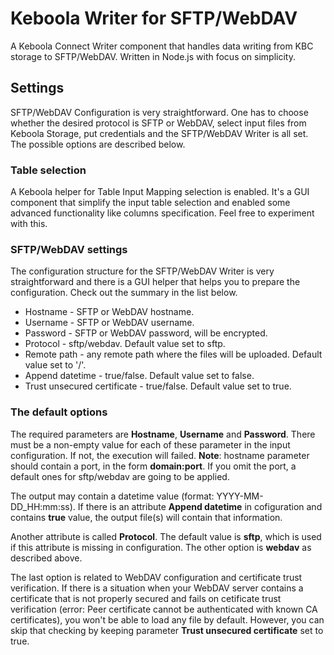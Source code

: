 # Keboola Writer for SFTP/WebDAV

A Keboola Connect Writer component that handles data writing from KBC storage to SFTP/WebDAV. Written in Node.js with focus on simplicity.

## Settings

SFTP/WebDAV Configuration is very straightforward. One has to choose whether the desired protocol is SFTP or WebDAV, select input files from Keboola Storage, put credentials and the SFTP/WebDAV Writer is all set. The possible options are described below.

### Table selection

A Keboola helper for Table Input Mapping selection is enabled. It's a GUI component that simplify the input table selection and enabled some advanced functionality like columns specification. Feel free to experiment with this.

### SFTP/WebDAV settings

The configuration structure for the SFTP/WebDAV Writer is very straightforward and there is a GUI helper that helps you to prepare the configuration. Check out the summary in the list below.

* Hostname - SFTP or WebDAV hostname.
* Username - SFTP or WebDAV username.
* Password - SFTP or WebDAV password, will be encrypted.
* Protocol - sftp/webdav. Default value set to sftp.
* Remote path - any remote path where the files will be uploaded. Default value set to '/'.
* Append datetime - true/false. Default value set to false.
* Trust unsecured certificate - true/false. Default value set to true.

### The default options

The required parameters are **Hostname**, **Username** and **Password**. There must be a non-empty value for each of these parameter in the input configuration. If not, the execution will failed. **Note**: hostname parameter should contain a port, in the form **domain:port**.
If you omit the port, a default ones for sftp/webdav are going to be applied.

The output may contain a datetime value (format: YYYY-MM-DD_HH:mm:ss). If there is an attribute **Append datetime** in cofiguration and contains **true** value, the output file(s) will contain that information.

Another attribute is called **Protocol**. The default value is **sftp**, which is used if this attribute is missing in configuration. The other option is **webdav** as described above.

The last option is related to WebDAV configuration and certificate trust verification. If there is a situation when your WebDAV server contains a certificate that is not properly secured and fails on cetificate trust verification (error: Peer certificate cannot be authenticated with known CA certificates), you won't be able to load any file by default. However, you can skip that checking by keeping parameter **Trust unsecured certificate** set to true.
